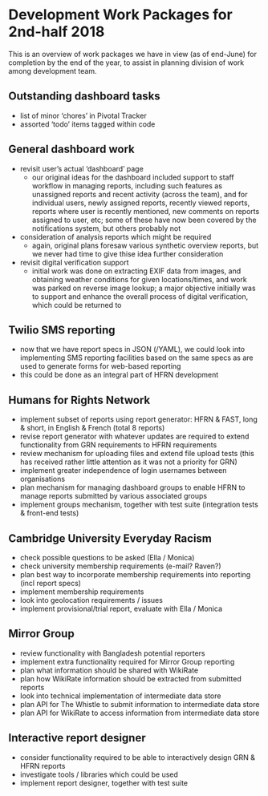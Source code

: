 Development Work Packages for 2nd-half 2018
===========================================

This is an overview of work packages we have in view (as of end-June) for completion by the end of the year, to assist in planning division of work among development team.


Outstanding dashboard tasks
---------------------------

- list of minor ‘chores’ in Pivotal Tracker
- assorted ‘todo’ items tagged within code


General dashboard work
----------------------

- revisit user’s actual ‘dashboard’ page
  - our original ideas for the dashboard included support to staff workflow in managing reports, including such features as unassigned reports and recent activity (across the team), and for individual users, newly assigned reports, recently viewed reports, reports where user is recently mentioned, new comments on reports assigned to user, etc; some of these have now been covered by the notifications system, but others probably not
- consideration of analysis reports which might be required
  - again, original plans foresaw various synthetic overview reports, but we never had time to give thise idea further consideration 
- revisit digital verification support
  - initial work was done on extracting EXIF data from images, and obtaining weather conditions for given locations/times, and work was parked on reverse image lookup; a major objective initially was to support and enhance the overall process of digital verification, which could be returned to


Twilio SMS reporting
--------------------

- now that we have report specs in JSON (/YAML), we could look into implementing SMS reporting facilities based on the same specs as are used to generate forms for web-based reporting
- this could be done as an integral part of HFRN development


Humans for Rights Network
-------------------------

- implement subset of reports using report generator: HFRN & FAST, long & short, in English & French (total 8 reports)
- revise report generator with whatever updates are required to extend functionality from GRN requirements to HFRN requirements
- review mechanism for uploading files and extend file upload tests (this has received rather little attention as it was not a priority for GRN)
- implement greater independence of login usernames between organisations
- plan mechanism for managing dashboard groups to enable HFRN to manage reports submitted by various associated groups
- implement groups mechanism, together with test suite (integration tests & front-end tests)


Cambridge University Everyday Racism
------------------------------------

- check possible questions to be asked (Ella / Monica)
- check university membership requirements (e-mail? Raven?)
- plan best way to incorporate membership requirements into reporting (incl report specs)
- implement membership requirements
- look into geolocation requirements / issues
- implement provisional/trial report, evaluate with Ella / Monica


Mirror Group
------------

- review functionality with Bangladesh potential reporters
- implement extra functionality required for Mirror Group reporting
- plan what information should be shared with WikiRate
- plan how WikiRate information should be extracted from submitted reports
- look into technical implementation of intermediate data store
- plan API for The Whistle to submit information to intermediate data store
- plan API for WikiRate to access information from intermediate data store


Interactive report designer
---------------------------

- consider functionality required to be able to interactively design GRN & HFRN reports
- investigate tools / libraries which could be used
- implement report designer, together with test suite
